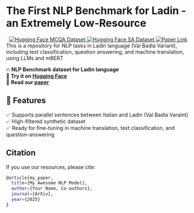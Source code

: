 # The First NLP Benchmark for Ladin - an Extremely Low-Resource
<div align="center">
  <a href="https://huggingface.co/datasets/ulinnuha/mcqa_ladin_italian">
    <img src="https://img.shields.io/badge/HuggingFace-MCQA Dataset-yellow" alt="Hugging Face MCQA Dataset">
  </a>
  <a href="https://huggingface.co/datasets/ulinnuha/sentiment_analysis_ladin_italian">
    <img src="https://img.shields.io/badge/HuggingFace-SA Dataset-green" alt="Hugging Face SA Dataset">
  </a>
  <a href="https://arxiv.org/abs/XXXX.XXXXX">
    <img src="https://img.shields.io/badge/Paper-arXiv-red" alt="Paper Link">
  </a>
</div>
This is a repository for NLP tasks in Ladin language (Val Badia Variant), including text classification, question answering, and machine translation, using LLMs and mBERT


🔥 **NLP Benchmark dataset for Ladin language**  
🔗 **Try it on [Hugging Face](https://huggingface.co/datasets/ulinnuha)**  
📄 **Read our [paper](https://arxiv.org/abs/XXXX.XXXXX)**  

## 📌 Features
✅ Supports parallel sentences between Italian and Ladin (Val Badia Varaint)  
✅ High-filtered synthetic dataset  
✅ Ready for fine-tuning in machine translation, text classification, and question-answering

## Citation
If you use our resources, please cite:
```bash
@article{my_paper,
  title={My Awesome NLP Model},
  author={Your Name, Co-authors},
  journal={ArXiv},
  year={2025}
}


